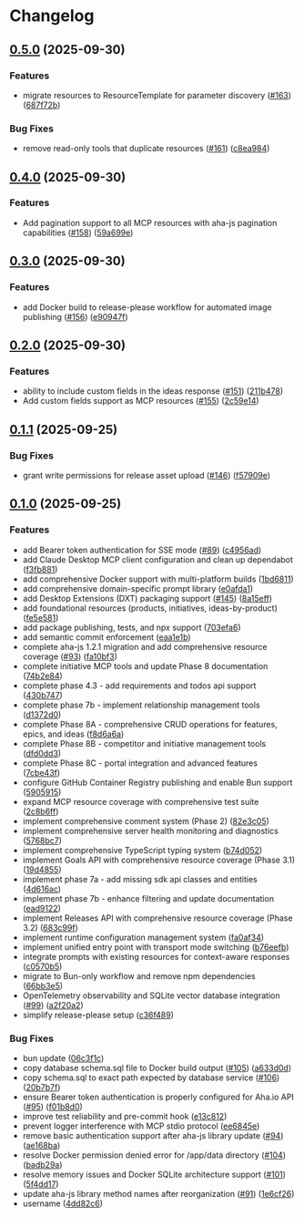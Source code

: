 # Changelog

## [0.5.0](https://github.com/cedricziel/aha-mcp/compare/aha-mcp-v0.4.0...aha-mcp-v0.5.0) (2025-09-30)


### Features

* migrate resources to ResourceTemplate for parameter discovery ([#163](https://github.com/cedricziel/aha-mcp/issues/163)) ([687f72b](https://github.com/cedricziel/aha-mcp/commit/687f72bf739a1a20323eaf64e3f7cc583f8b50d9))


### Bug Fixes

* remove read-only tools that duplicate resources ([#161](https://github.com/cedricziel/aha-mcp/issues/161)) ([c8ea984](https://github.com/cedricziel/aha-mcp/commit/c8ea984531384efe5767db2378696ca6c135154c))

## [0.4.0](https://github.com/cedricziel/aha-mcp/compare/aha-mcp-v0.3.0...aha-mcp-v0.4.0) (2025-09-30)


### Features

* Add pagination support to all MCP resources with aha-js pagination capabilities ([#158](https://github.com/cedricziel/aha-mcp/issues/158)) ([59a699e](https://github.com/cedricziel/aha-mcp/commit/59a699e7629ebd3a6634445d29e40ea352a840c1))

## [0.3.0](https://github.com/cedricziel/aha-mcp/compare/aha-mcp-v0.2.0...aha-mcp-v0.3.0) (2025-09-30)


### Features

* add Docker build to release-please workflow for automated image publishing ([#156](https://github.com/cedricziel/aha-mcp/issues/156)) ([e90947f](https://github.com/cedricziel/aha-mcp/commit/e90947f95eaa6a96e307e947cfa2ee7159bec52e))

## [0.2.0](https://github.com/cedricziel/aha-mcp/compare/aha-mcp-v0.1.1...aha-mcp-v0.2.0) (2025-09-30)


### Features

* ability to include custom fields in the ideas response ([#151](https://github.com/cedricziel/aha-mcp/issues/151)) ([211b478](https://github.com/cedricziel/aha-mcp/commit/211b4789e8043f9d5e9c047677f03fa8714d1f95))
* Add custom fields support as MCP resources ([#155](https://github.com/cedricziel/aha-mcp/issues/155)) ([2c59e14](https://github.com/cedricziel/aha-mcp/commit/2c59e14616620c8dd8df1be2237b1cb14e65504f))

## [0.1.1](https://github.com/cedricziel/aha-mcp/compare/aha-mcp-v0.1.0...aha-mcp-v0.1.1) (2025-09-25)


### Bug Fixes

* grant write permissions for release asset upload ([#146](https://github.com/cedricziel/aha-mcp/issues/146)) ([f57909e](https://github.com/cedricziel/aha-mcp/commit/f57909e5aaa0fbc05674ec200b1832cd8596df69))

## [0.1.0](https://github.com/cedricziel/aha-mcp/compare/aha-mcp-v0.0.1...aha-mcp-v0.1.0) (2025-09-25)


### Features

* add Bearer token authentication for SSE mode ([#89](https://github.com/cedricziel/aha-mcp/issues/89)) ([c4956ad](https://github.com/cedricziel/aha-mcp/commit/c4956ad238634d81aaa9e25894e39a9ea3138cb9))
* add Claude Desktop MCP client configuration and clean up dependabot ([f3fb881](https://github.com/cedricziel/aha-mcp/commit/f3fb88186cadf9bab3776d13ee318e1f2647f27e))
* add comprehensive Docker support with multi-platform builds ([1bd6811](https://github.com/cedricziel/aha-mcp/commit/1bd681198fd80eb1fc87562f06ce3005ed42ff45))
* add comprehensive domain-specific prompt library ([e0afda1](https://github.com/cedricziel/aha-mcp/commit/e0afda166f0b047ebc131db1daa80d297dabccbb))
* add Desktop Extensions (DXT) packaging support ([#145](https://github.com/cedricziel/aha-mcp/issues/145)) ([8a15eff](https://github.com/cedricziel/aha-mcp/commit/8a15efff43863b09ce6f1ee020c9c3e7073ded59))
* add foundational resources (products, initiatives, ideas-by-product) ([fe5e581](https://github.com/cedricziel/aha-mcp/commit/fe5e581f0f12d57a04a9ff0716fb3118fb3a9771))
* add package publishing, tests, and npx support ([703efa6](https://github.com/cedricziel/aha-mcp/commit/703efa66c32b2c9328d09df78af7d22cc5437699))
* add semantic commit enforcement ([eaa1e1b](https://github.com/cedricziel/aha-mcp/commit/eaa1e1bdcc56bf15304c470e0567737187e38061))
* complete aha-js 1.2.1 migration and add comprehensive resource coverage ([#93](https://github.com/cedricziel/aha-mcp/issues/93)) ([fa10bf3](https://github.com/cedricziel/aha-mcp/commit/fa10bf3aaaa8fc297d85fdf30ff7330150a84bb2))
* complete initiative MCP tools and update Phase 8 documentation ([74b2e84](https://github.com/cedricziel/aha-mcp/commit/74b2e84644427204acbb5be163190b989f9a624d))
* complete phase 4.3 - add requirements and todos api support ([430b747](https://github.com/cedricziel/aha-mcp/commit/430b7470b4909aa6808e362deb908d57a80b9935))
* complete phase 7b - implement relationship management tools ([d1372d0](https://github.com/cedricziel/aha-mcp/commit/d1372d06ca5e65af1537d533bbf6edc5bc0bf8ac))
* complete Phase 8A - comprehensive CRUD operations for features, epics, and ideas ([f8d6a6a](https://github.com/cedricziel/aha-mcp/commit/f8d6a6a7294fe3bbe6a5df51d674c47da2b8a17e))
* complete Phase 8B - competitor and initiative management tools ([dfd0dd3](https://github.com/cedricziel/aha-mcp/commit/dfd0dd356d12940d74d2a60013bf5848ea9ad488))
* complete Phase 8C - portal integration and advanced features ([7cbe43f](https://github.com/cedricziel/aha-mcp/commit/7cbe43fca202c50ab571a8335311a441348550b5))
* configure GitHub Container Registry publishing and enable Bun support ([5905915](https://github.com/cedricziel/aha-mcp/commit/59059158c4e43f7d5120afb3b3a066dc23d09295))
* expand MCP resource coverage with comprehensive test suite ([2c8b6ff](https://github.com/cedricziel/aha-mcp/commit/2c8b6ffb94b738b110db38e0bd73295d5cc11355))
* implement comprehensive comment system (Phase 2) ([82e3c05](https://github.com/cedricziel/aha-mcp/commit/82e3c05680efda261bda06740265656acb8f2cd2))
* implement comprehensive server health monitoring and diagnostics ([5768bc7](https://github.com/cedricziel/aha-mcp/commit/5768bc777c6ebc82d894c76324b1c43ad74326b0))
* implement comprehensive TypeScript typing system ([b74d052](https://github.com/cedricziel/aha-mcp/commit/b74d05240687177dc672dc33712f5838e498da89))
* implement Goals API with comprehensive resource coverage (Phase 3.1) ([19d4855](https://github.com/cedricziel/aha-mcp/commit/19d4855373f10b5d36ed7a664cbe277fc9c99b85))
* implement phase 7a - add missing sdk api classes and entities ([4d616ac](https://github.com/cedricziel/aha-mcp/commit/4d616ac8ed8ae3f8554d5b3e6acbdef2231406d6))
* implement phase 7b - enhance filtering and update documentation ([ead9122](https://github.com/cedricziel/aha-mcp/commit/ead9122133d167cd861783541f3425541e31c7b5))
* implement Releases API with comprehensive resource coverage (Phase 3.2) ([683c99f](https://github.com/cedricziel/aha-mcp/commit/683c99f7208633076e9fb1852c4cd63fc35e1cf2))
* implement runtime configuration management system ([fa0af34](https://github.com/cedricziel/aha-mcp/commit/fa0af34fa07221d62b662d12d18dee2a38924ccf))
* implement unified entry point with transport mode switching ([b76eefb](https://github.com/cedricziel/aha-mcp/commit/b76eefbba80568a6e348f55bd0fe8759333010e3))
* integrate prompts with existing resources for context-aware responses ([c0570b5](https://github.com/cedricziel/aha-mcp/commit/c0570b52c6f714d4e1f0c668b669ab5c142f2677))
* migrate to Bun-only workflow and remove npm dependencies ([66bb3e5](https://github.com/cedricziel/aha-mcp/commit/66bb3e5768488c10d9dbdb2eb218674c509ffd4a))
* OpenTelemetry observability and SQLite vector database integration ([#99](https://github.com/cedricziel/aha-mcp/issues/99)) ([a2f20a2](https://github.com/cedricziel/aha-mcp/commit/a2f20a290aaa37c185e5dea5d824fb7a45871812))
* simplify release-please setup ([c36f489](https://github.com/cedricziel/aha-mcp/commit/c36f489b4ce5a0e17f3b6843fea93b9fd6bf3a62))


### Bug Fixes

* bun update ([06c3f1c](https://github.com/cedricziel/aha-mcp/commit/06c3f1c3c4b5352414a8631312d8900190bca0e1))
* copy database schema.sql file to Docker build output ([#105](https://github.com/cedricziel/aha-mcp/issues/105)) ([a633d0d](https://github.com/cedricziel/aha-mcp/commit/a633d0dfb2e64f454320e9814f2b13ef0cdf0f65))
* copy schema.sql to exact path expected by database service ([#106](https://github.com/cedricziel/aha-mcp/issues/106)) ([20b7b7f](https://github.com/cedricziel/aha-mcp/commit/20b7b7fc4b81bfdd1b55c7e02c436d8beeb9e6c8))
* ensure Bearer token authentication is properly configured for Aha.io API ([#95](https://github.com/cedricziel/aha-mcp/issues/95)) ([f01b8d0](https://github.com/cedricziel/aha-mcp/commit/f01b8d0bbff9ac8ddbc14036070f5ee6fed6b003))
* improve test reliability and pre-commit hook ([e13c812](https://github.com/cedricziel/aha-mcp/commit/e13c8123d3d5f24361195027509f9774d96defe2))
* prevent logger interference with MCP stdio protocol ([ee6845e](https://github.com/cedricziel/aha-mcp/commit/ee6845e51bc7069d1ce5444e488ae49b8a217ca5))
* remove basic authentication support after aha-js library update ([#94](https://github.com/cedricziel/aha-mcp/issues/94)) ([ae168ba](https://github.com/cedricziel/aha-mcp/commit/ae168ba6c9fc3ec3ed32aad3d523de54196270a2))
* resolve Docker permission denied error for /app/data directory ([#104](https://github.com/cedricziel/aha-mcp/issues/104)) ([badb29a](https://github.com/cedricziel/aha-mcp/commit/badb29af8c6a11433db1a93a46519f5395db041c))
* resolve memory issues and Docker SQLite architecture support ([#101](https://github.com/cedricziel/aha-mcp/issues/101)) ([5f4dd17](https://github.com/cedricziel/aha-mcp/commit/5f4dd1780738a43ba594ab64e5b014b99946b1eb))
* update aha-js library method names after reorganization ([#91](https://github.com/cedricziel/aha-mcp/issues/91)) ([1e6cf26](https://github.com/cedricziel/aha-mcp/commit/1e6cf26d04190e92afef8eecd2838326655c7c70))
* username ([4dd82c6](https://github.com/cedricziel/aha-mcp/commit/4dd82c6562018e2043c4bbbb20b6f085eb299f88))

